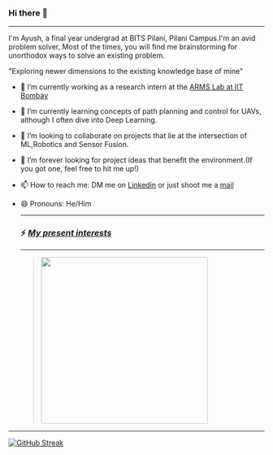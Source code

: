 ### Hi there 👋

--------------

I'm Ayush, a final year undergrad at BITS Pilani, Pilani Campus.I'm an avid problem solver, Most of the times, you will find me brainstorming for unorthodox ways to solve an existing problem.  

"Exploring newer dimensions to the existing knowledge base of mine"   

- 🔭 I’m currently working as a research intern at the  [ARMS Lab at IIT Bombay](https://www.sc.iitb.ac.in/robotics/)

- 🌱 I’m currently learning concepts of path planning and control for UAVs, although I often dive into Deep Learning.

- 👯 I’m looking to collaborate on projects that lie at the intersection of ML,Robotics and Sensor Fusion.

- 🤔 I’m forever looking for project ideas that benefit the environment.(If you got one, feel free to hit me up!) 

- 📫 How to reach me: DM me on [Linkedin](https://www.linkedin.com/in/ay-agrawal/) or just shoot me a [mail](mailto:ay.agrawal812@gmail.com)

- 😄 Pronouns: He/Him
  
  ---------
  
  ### ⚡ ***<u>My present interests</u>***
  
  ------------
  
  > <img title="" src="https://lh3.googleusercontent.com/B_OoTti9VRAuewFAqlvxVytShGzTU4pduHh1pzugeWuXMW1QNJIj1MW4P4bJAWcQTTmZQBRmY1lUI7YmRHZrr9mwgRSXdav6AD9cQFyfAZcdLPBS7bFBvKALqvTCDG6_eq6u3mMl" alt="" data-align="center" width="328">

--------

[![GitHub Streak](http://github-readme-streak-stats.herokuapp.com?user=Ayush8120&theme=blood-dark&hide_border=true)](https://git.io/streak-stats)
